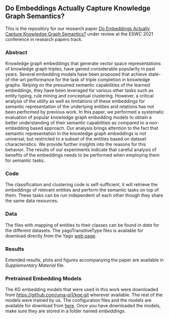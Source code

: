 ## Do Embeddings Actually Capture Knowledge Graph Semantics?

This is the repository for our research paper [Do Embeddings Actually Capture Knowledge Graph Semantics?](https://openreview.net/forum?id=vsxYOZoPvne) under review at the ESWC 2021 conference in research papers track.

### Abstract

Knowledge graph embeddings that generate vector space representations of knowledge graph triples, have gained considerable popularity in past years. Several embedding models have been proposed that achieve state-of-the-art performance for the task of triple completion in knowledge graphs. Relying on the presumed semantic capabilities of the learned embeddings, they have been leveraged for various other tasks such as entity typing, rule mining and conceptual clustering. However, a critical analysis of the utility as well as limitations of these embeddings for semantic representation of the underlying entities and relations has not been performed by previous work. In this paper, we performed a systematic evaluation of popular knowledge graph embedding models to obtain a better understanding of their semantic capabilities as compared to a non-embedding based approach. Our analysis brings attention to the fact that semantic representation in the knowledge graph embeddings is not universal, but restricted to a subset of the entities based on dataset characteristics. We provide further insights into the reasons for this behavior. The results of our experiments indicate that careful analysis of benefits of the embeddings needs to be performed when employing them for semantic tasks. 

### Code 

The classification and clustering code is self-sufficient, it will retrieve the embeddings of relevant entities and perform the semantic tasks on top of them. These tasks can be run independent of each other though they share the same data resources. 

### Data
The files with mapping of entities to their classes can be found in *data* for the different datasets. The yagoTransitiveType files is available for download directly from the Yago [web page](https://www.mpi-inf.mpg.de/departments/databases-and-information-systems/research/yago-naga/yago/downloads). 


### Results
Extended results, plots and figures accompanying the paper are available in *Supplementary Material* file.


### Pretrained Embedding Models
The KG embedding models that were used in this work were downloaded from https://github.com/uma-pi1/kge.git wherever available. The rest of the models were trained by us. The configuration files and the models are available for download from [here](https://owncloud.hpi.de/s/QIuLNwcaaInoMKo).
Once you have downloaded the models, make sure they are stored in a folder named *embeddings*. 
